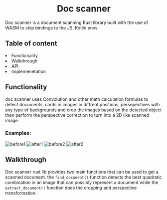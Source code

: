 <h1 align="center"> Doc scanner </h1>
Doc scanner is a document scanning Rust library built with the use of WASM to ship bindings to the JS, Kotlin envs.

<h2> Table of content </h2>
<li> Functionality </li>
<li> Walkthrough </li>
<li> API </li>
<li> Implemenetation </li>

<h2> Functionality </h2>
doc scanner uses Convolution and other math calculation formulas to detect documents, cards in images in diffrent positions, persepectives with any type of backgrounds and crop the images based on the detected object then perform the perspective correction to turn into a 2D like scanned image.
<h3>Examples:</h3>

<image src="./b1.jpg" alt="before1" ></image>
<image src="./a1.png" alt="after1" ></image>
<image src="./bb.jpg" alt="before2" ></image>
<image src="./a2.png" alt="after2" ></image>

<h2> Walkthrough </h2>

Doc scanner rust lib provides two main functions that can be used to get a scanned document.
the  ``find_document()`` function detects the best quadratic combination in an image that can possibly represent a document while the ``extract_document()`` function does the cropping and perspective transformation.
